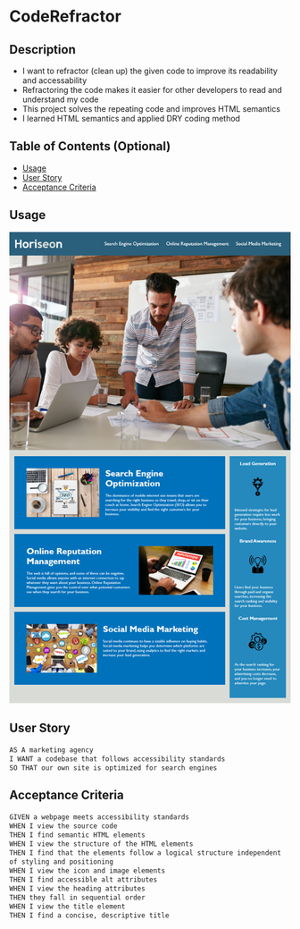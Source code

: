 # CodeRefractor

## Description

- I want to refractor (clean up) the given code to improve its readability and accessability
- Refractoring the code makes it easier for other developers to read and understand my code
- This project solves the repeating code and improves HTML semantics
- I learned HTML semantics and applied DRY coding method

## Table of Contents (Optional)

- [Usage](#usage)
- [User Story](#user-story)
- [Acceptance Criteria](#acceptance-criteria)


## Usage

![Screenshot](../Assets/01-html-css-git-homework-demo.png)


## User Story

```
AS A marketing agency
I WANT a codebase that follows accessibility standards
SO THAT our own site is optimized for search engines
```

## Acceptance Criteria

```
GIVEN a webpage meets accessibility standards
WHEN I view the source code
THEN I find semantic HTML elements
WHEN I view the structure of the HTML elements
THEN I find that the elements follow a logical structure independent of styling and positioning
WHEN I view the icon and image elements
THEN I find accessible alt attributes
WHEN I view the heading attributes
THEN they fall in sequential order
WHEN I view the title element
THEN I find a concise, descriptive title
```